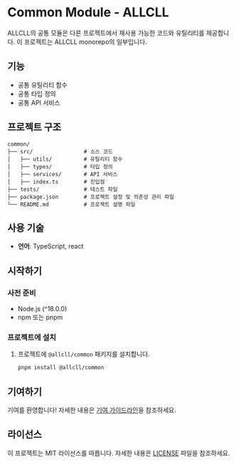 # Common Module - ALLCLL

ALLCLL의 공통 모듈은 다른 프로젝트에서 재사용 가능한 코드와 유틸리티를 제공합니다. 이 프로젝트는 ALLCLL monorepo의 일부입니다.

## 기능

- 공통 유틸리티 함수
- 공통 타입 정의
- 공통 API 서비스

## 프로젝트 구조

```plaintext
common/
├── src/                # 소스 코드
│   ├── utils/          # 유틸리티 함수
│   ├── types/          # 타입 정의
│   ├── services/       # API 서비스
│   ├── index.ts        # 진입점
├── tests/              # 테스트 파일
├── package.json        # 프로젝트 설정 및 의존성 관리 파일
└── README.md           # 프로젝트 설명 파일
```

## 사용 기술

- **언어**: TypeScript, react

## 시작하기

### 사전 준비

- Node.js (^18.0.0)
- npm 또는 pnpm


### 프로젝트에 설치

1. 프로젝트에 `@allcll/common` 패키지를 설치합니다.
   ```bash
   pnpm install @allcll/common
   ```

## 기여하기

기여를 환영합니다! 자세한 내용은 [기여 가이드라인](../CONTRIBUTING.md)을 참조하세요.

## 라이선스

이 프로젝트는 MIT 라이선스를 따릅니다. 자세한 내용은 [LICENSE](../LICENSE) 파일을 참조하세요.
